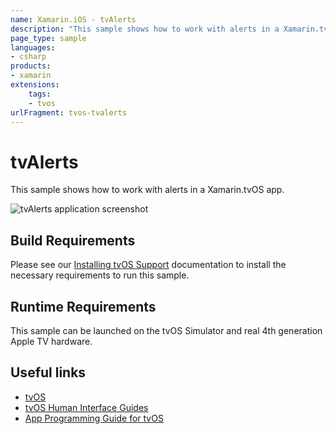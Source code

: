 ```yaml
---
name: Xamarin.iOS - tvAlerts
description: "This sample shows how to work with alerts in a Xamarin.tvOS app (tvOS)"
page_type: sample
languages:
- csharp
products:
- xamarin
extensions:
    tags:
    - tvos
urlFragment: tvos-tvalerts
---
```

# tvAlerts

This sample shows how to work with alerts in a Xamarin.tvOS app.

![tvAlerts application screenshot](Screenshots/01.png "tvAlerts application screenshot")

## Build Requirements

Please see our [Installing tvOS Support](https://docs.microsoft.com/xamarin/ios/tvos/get-started/installation) documentation to install the necessary requirements to run this sample.

## Runtime Requirements

This sample can be launched on the tvOS Simulator and real 4th generation Apple TV hardware.

## Useful links

- [tvOS](https://developer.apple.com/tvos/)
- [tvOS Human Interface Guides](https://developer.apple.com/tvos/human-interface-guidelines/)
- [App Programming Guide for tvOS](https://developer.apple.com/library/prerelease/tvos/documentation/General/Conceptual/AppleTV_PG/)
